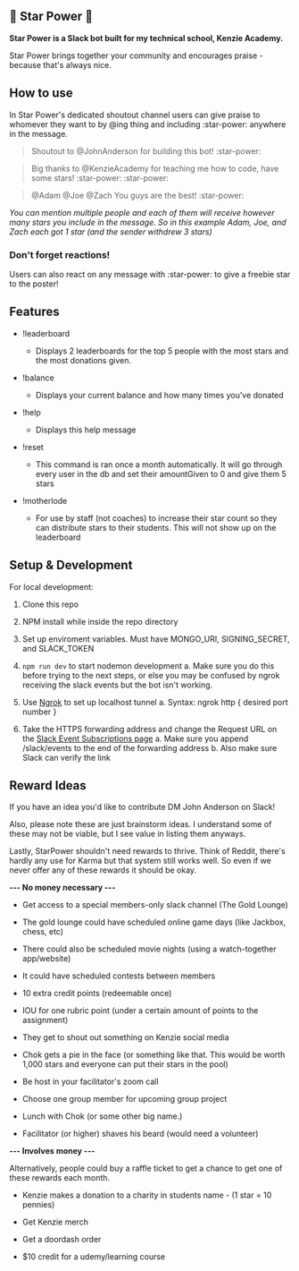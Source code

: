 ## 🌟 Star Power 🌟

**Star Power is a Slack bot built for my technical school, Kenzie Academy.**

Star Power brings together your community and encourages praise - because that's always nice.

## How to use

In Star Power's dedicated shoutout channel users can give praise to whomever they want to by @ing thing and including :star-power: anywhere in the message.

> Shoutout to @JohnAnderson for building this bot! :star-power:

> Big thanks to @KenzieAcademy for teaching me how to code, have some stars! :star-power: :star-power:

> @Adam @Joe @Zach You guys are the best! :star-power:

_You can mention multiple people and each of them will receive however many stars you include in the message. So in this example Adam, Joe, and Zach each got 1 star (and the sender withdrew 3 stars)_

### Don't forget reactions!

Users can also react on any message with :star-power: to give a freebie star to the poster!

## Features

- !leaderboard

  - Displays 2 leaderboards for the top 5 people with the most stars and the most donations given.

- !balance

  - Displays your current balance and how many times you've donated

- !help

  - Displays this help message

- !reset

  - This command is ran once a month automatically. It will go through every user in the db and set their amountGiven to 0 and give them 5 stars

- !motherlode

  - For use by staff (not coaches) to increase their star count so they can distribute stars to their students. This will not show up on the leaderboard

## Setup & Development

For local development:

1. Clone this repo

2. NPM install while inside the repo directory

3. Set up enviroment variables. Must have MONGO_URI, SIGNING_SECRET, and SLACK_TOKEN

4. `npm run dev` to start nodemon development
   a. Make sure you do this before trying to the next steps, or else you may be confused by ngrok receiving the slack events but the bot isn't working.

5. Use [Ngrok](https://ngrok.com/) to set up localhost tunnel
   a. Syntax: ngrok http { desired port number }
6. Take the HTTPS forwarding address and change the Request URL on the [Slack Event Subscriptions page](https://api.slack.com/apps/A01SB6HNPCZ/event-subscriptions?)
   a. Make sure you append /slack/events to the end of the forwarding address
   b. Also make sure Slack can verify the link
   
## Reward Ideas

If you have an idea you'd like to contribute DM John Anderson on Slack!

Also, please note these are just brainstorm ideas. I understand some of these may not be viable, but I see value in listing them anyways.

Lastly, StarPower shouldn't need rewards to thrive. Think of Reddit, there's hardly any use for Karma but that system still works well. So even if we never offer any of these rewards it should be okay.

**--- No money necessary ---**

- Get access to a special members-only slack channel (The Gold Lounge)

- The gold lounge could have scheduled online game days (like Jackbox, chess, etc)

- There could also be scheduled movie nights (using a watch-together app/website)

- It could have scheduled contests between members

- 10 extra credit points (redeemable once)

- IOU for one rubric point (under a certain amount of points to the assignment)

- They get to shout out something on Kenzie social media

- Chok gets a pie in the face (or something like that. This would be worth 1,000 stars and everyone can put their stars in the pool)

- Be host in your facilitator's zoom call

- Choose one group member for upcoming group project

- Lunch with Chok (or some other big name.)

- Facilitator (or higher) shaves his beard (would need a volunteer)

**--- Involves money ---**

Alternatively, people could buy a raffle ticket to get a chance to get one of these rewards each month.

- Kenzie makes a donation to a charity in students name - (1 star = 10 pennies)

- Get Kenzie merch

- Get a doordash order

- $10 credit for a udemy/learning course
